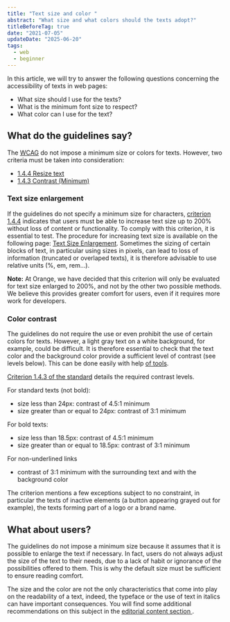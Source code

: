 ```yaml
---
title: "Text size and color "
abstract: "What size and what colors should the texts adopt?"
titleBeforeTag: true
date: "2021-07-05"
updateDate: "2025-06-20"
tags:
  - web
  - beginner
---
```


In this article, we will try to answer the following questions concerning the accessibility of texts in web pages:
- What size should I use for the texts?
- What is the minimum font size to respect?
- What color can I use for the text? 

## What do the guidelines say?

The [WCAG](https://www.w3.org/WAI/standards-guidelines/wcag/) do not impose a minimum size or colors for texts. However, two criteria must be taken into consideration:
- <a href="https://www.w3.org/TR/WCAG22/#resize-text"> 1.4.4 Resize text </a>
- <a href="https://www.w3.org/TR/WCAG22/#contrast-minimum"> 1.4.3 Contrast (Minimum) </a> 

### Text size enlargement

If the guidelines do not specify a minimum size for characters, [criterion 1.4.4](https://www.w3.org/TR/WCAG22/#resize-text) indicates that users must be able to increase text size up to 200% without loss of content or functionality. To comply with this criterion, it is essential to test. The procedure for increasing text size is available on the following page: [Text Size Enlargement](https://a11y-guidelines.orange.com/en/web/toolbox/methods-and-test-tools/text-zoom/).
Sometimes the sizing of certain blocks of text, in particular using sizes in pixels, can lead to loss of information (truncated or overlaped texts), it is therefore advisable to use relative units (%, em, rem...). 

**Note:** At Orange, we have decided that this criterion will only be evaluated for text size enlarged to 200%, and not by the other two possible methods. We believe this provides greater comfort for users, even if it requires more work for developers.

### Color contrast

The guidelines do not require the use or even prohibit the use of certain colors for texts. However, a light gray text on a white background, for example, could be difficult. It is therefore essential to check that the text color and the background color provide a sufficient level of contrast (see levels below). This can be done easily with help [of tools](https://a11y-guidelines.orange.com/en/web/toolbox/methods-and-test-tools/color-contrast-level/).

[Criterion 1.4.3 of the standard](https://www.w3.org/TR/WCAG22/#contrast-minimum) details the required contrast levels.

For standard texts (not bold):
- size less than 24px: contrast of 4.5:1 minimum
- size greater than or equal to 24px: contrast of 3:1 minimum

For bold texts:
- size less than 18.5px: contrast of 4.5:1 minimum
- size greater than or equal to 18.5px: contrast of 3:1 minimum

For non-underlined links
- contrast of 3:1 minimum with the surrounding text and with the background color

The criterion mentions a few exceptions subject to no constraint, in particular the texts of inactive elements (a button appearing grayed out for example), the texts forming part of a logo or a brand name. 

## What about users?

The guidelines do not impose a minimum size because it assumes that it is possible to enlarge the text if necessary. In fact, users do not always adjust the size of the text to their needs, due to a lack of habit or ignorance of the possibilities offered to them. This is why the default size must be sufficient to ensure reading comfort.

The size and the color are not the only characteristics that come into play on the readability of a text, indeed, the typeface or the use of text in italics can have important consequences. You will find some additional recommendations on this subject in the [editorial content section ](https://a11y-guidelines.orange.com/en/content-and-communication/).
